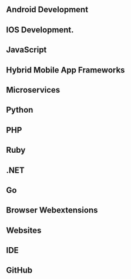 ## Android Development


## IOS Development.


## JavaScript


## Hybrid Mobile App Frameworks


## Microservices


## Python


## PHP


## Ruby


## .NET


## Go


## Browser Webextensions


## Websites


## IDE


## GitHub

